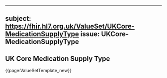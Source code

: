 
---
subject: https://fhir.hl7.org.uk/ValueSet/UKCore-MedicationSupplyType
issue: UKCore-MedicationSupplyType
---
## UK Core Medication Supply Type

{{page:ValueSetTemplate_new}}
    
